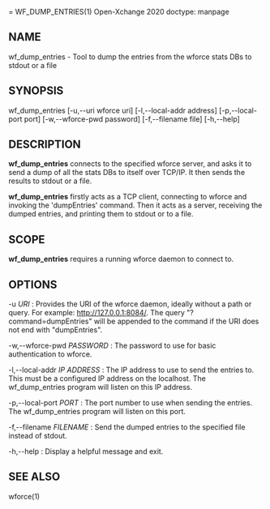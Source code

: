 = WF_DUMP_ENTRIES(1)
Open-Xchange 2020
doctype: manpage

## NAME
wf_dump_entries - Tool to dump the entries from the wforce stats
DBs to stdout or a file

## SYNOPSIS
wf_dump_entries [-u,--uri wforce uri] [-l,--local-addr address] [-p,--local-port port] [-w,--wforce-pwd password] [-f,--filename file] [-h,--help] 

## DESCRIPTION
**wf_dump_entries** connects to the specified wforce server, and asks
it to send a dump of all the stats DBs to itself over TCP/IP. It then
sends the results to stdout or a file. 

**wf_dump_entries** firstly acts as a TCP client, connecting to wforce
and invoking the 'dumpEntries' command. Then it acts as a server,
receiving the dumped entries, and printing them to stdout or to a file.

## SCOPE
**wf_dump_entries** requires a running wforce daemon to connect
to.

## OPTIONS
-u *URI*
:    Provides the URI of the wforce daemon, ideally without a path or
     query. For example: http://127.0.0.1:8084/. The query
     "?command=dumpEntries" will be appended to the command if the URI
     does not end with "dumpEntries".

-w,--wforce-pwd *PASSWORD*
:    The password to use for basic authentication to wforce.

-l,--local-addr *IP ADDRESS*
:    The IP address to use to send the entries to. This must be a
     configured IP address on the localhost. The wf_dump_entries program
     will listen on this IP address.

-p,--local-port *PORT*
:    The port number to use when sending the entries. The
     wf_dump_entries program will listen on this port.

-f,--filename *FILENAME*
:    Send the dumped entries to the specified file instead of stdout.

-h,--help
:    Display a helpful message and exit.

## SEE ALSO
wforce(1)

